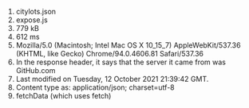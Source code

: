 1. citylots.json
2. expose.js
3. 779 kB
4. 612 ms
5. Mozilla/5.0 (Macintosh; Intel Mac OS X 10_15_7) AppleWebKit/537.36 (KHTML, like Gecko) Chrome/94.0.4606.81 Safari/537.36
6. In the response header, it says that the server it came from was GitHub.com
7. Last modified on Tuesday, 12 October 2021 21:39:42 GMT.
8. Content type as: application/json; charset=utf-8
9. fetchData (which uses fetch)
